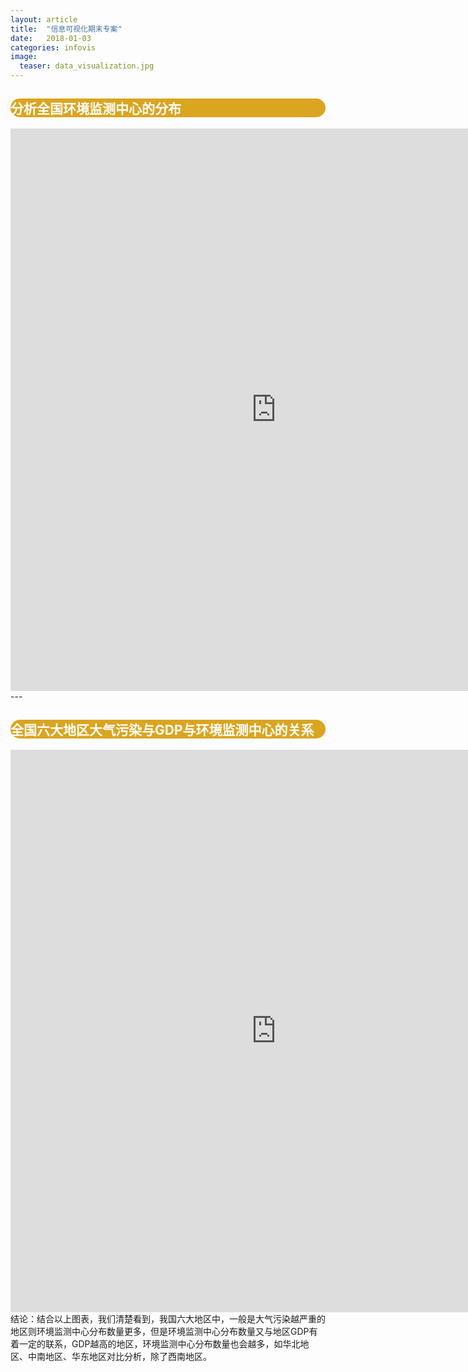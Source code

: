 ```yaml
---
layout: article
title:  "信息可视化期末专案"
date:   2018-01-03 
categories: infovis
image:
  teaser: data_visualization.jpg
---
```

<div style="background: #DAA520; color:white;border-radius:20px">
    <h2>分析全国环境监测中心的分布</h2>  
</div>
<iframe src="https://public.tableau.com/views/1_5291/1?:embed=y&:display_count=yes" width="850px" height="900px" frameborder="0"></iframe>
---

<div style="background: #DAA520; color:white;border-radius:20px">
    <h2>全国六大地区大气污染与GDP与环境监测中心的关系</h2>  
</div>
<iframe src="https://public.tableau.com/shared/Z78QWMCCB?:display_count=yes" width="850px" height="900px" frameborder="0"></iframe>
<div>结论：结合以上图表，我们清楚看到，我国六大地区中，一般是大气污染越严重的地区则环境监测中心分布数量更多，但是环境监测中心分布数量又与地区GDP有着一定的联系，GDP越高的地区，环境监测中心分布数量也会越多，如华北地区、中南地区、华东地区对比分析，除了西南地区。</div>